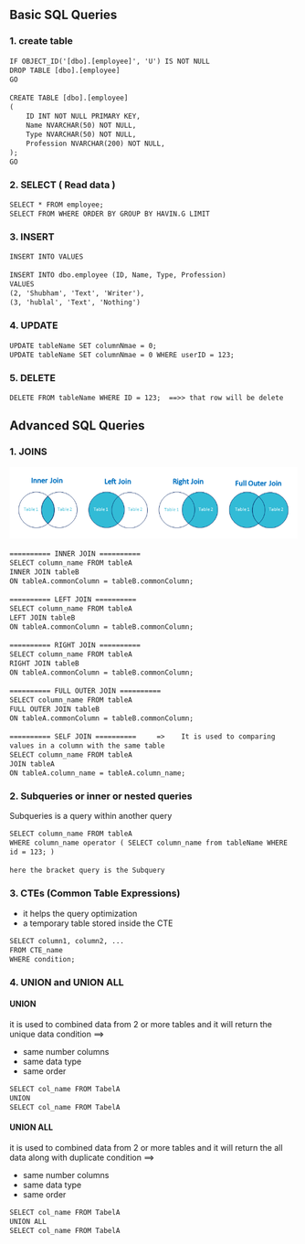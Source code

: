 ## Basic SQL Queries

### 1. create table 
```
IF OBJECT_ID('[dbo].[employee]', 'U') IS NOT NULL
DROP TABLE [dbo].[employee]
GO

CREATE TABLE [dbo].[employee]
(
    ID INT NOT NULL PRIMARY KEY,
    Name NVARCHAR(50) NOT NULL,
    Type NVARCHAR(50) NOT NULL,
    Profession NVARCHAR(200) NOT NULL,
);
GO
```

### 2. SELECT ( Read data )
```
SELECT * FROM employee;
SELECT FROM WHERE ORDER BY GROUP BY HAVIN.G LIMIT
```

### 3. INSERT 
```
INSERT INTO VALUES

INSERT INTO dbo.employee (ID, Name, Type, Profession)
VALUES 
(2, 'Shubham', 'Text', 'Writer'),
(3, 'hublal', 'Text', 'Nothing')
```

### 4. UPDATE
```
UPDATE tableName SET columnNmae = 0;
UPDATE tableName SET columnNmae = 0 WHERE userID = 123;
```

### 5. DELETE
```
DELETE FROM tableName WHERE ID = 123;  ==>> that row will be delete 
```

## Advanced SQL Queries

### 1. JOINS
![Alt Text](joins.png)

```
========== INNER JOIN ==========
SELECT column_name FROM tableA
INNER JOIN tableB
ON tableA.commonColumn = tableB.commonColumn;

========== LEFT JOIN ==========
SELECT column_name FROM tableA
LEFT JOIN tableB
ON tableA.commonColumn = tableB.commonColumn;

========== RIGHT JOIN ==========
SELECT column_name FROM tableA
RIGHT JOIN tableB
ON tableA.commonColumn = tableB.commonColumn;

========== FULL OUTER JOIN ==========
SELECT column_name FROM tableA
FULL OUTER JOIN tableB
ON tableA.commonColumn = tableB.commonColumn;

========== SELF JOIN ==========     =>    It is used to comparing values in a column with the same table
SELECT column_name FROM tableA
JOIN tableA
ON tableA.column_name = tableA.column_name;
```

### 2. Subqueries or inner or nested queries
Subqueries is a query within another query

```
SELECT column_name FROM tableA
WHERE column_name operator ( SELECT column_name from tableName WHERE id = 123; )   

here the bracket query is the Subquery
```

### 3. CTEs (Common Table Expressions)
* it helps the query optimization
* a temporary table stored inside the CTE 
```
SELECT column1, column2, ...
FROM CTE_name
WHERE condition;
```

### 4. UNION and UNION ALL

#### UNION
it is used to combined data from 2 or more tables and it will return the unique data 
condition ==>
* same number columns
* same data type
* same order

```
SELECT col_name FROM TabelA
UNION
SELECT col_name FROM TabelA
```

#### UNION ALL
it is used to combined data from 2 or more tables and it will return the all data along with duplicate
condition ==>
* same number columns
* same data type
* same order

```
SELECT col_name FROM TabelA
UNION ALL
SELECT col_name FROM TabelA
```































